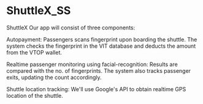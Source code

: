 # ShuttleX_SS
ShuttleX
Our app will consist of three components:

Autopayment: Passengers scans fingerprint upon boarding the shuttle. The system checks the fingerprint in the VIT database and deducts the amount from the VTOP wallet.

Realtime passenger monitoring using facial-recognition: Results are compared with the no. of fingerprints. The system also tracks passenger exits, updating the count accordingly.

Shuttle location tracking: We'll use Google's API to obtain realtime GPS location of the shuttle.
